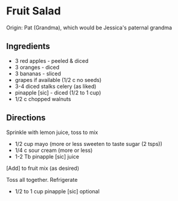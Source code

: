 # Fruit Salad

Origin: Pat (Grandma), which would be Jessica's paternal grandma

## Ingredients

- 3 red apples - peeled & diced
- 3 oranges - diced
- 3 bananas - sliced
- grapes if available (1/2 c no seeds)
- 3-4 diced stalks celery (as liked)
- pinapple [sic] - diced (1/2 to 1 cup)
- 1/2 c chopped walnuts

## Directions

Sprinkle with lemon juice, toss to mix

- 1/2 cup mayo (more or less sweeten to taste sugar (2 tsps))
- 1/4 c sour cream (more or less)
- 1-2 Tb pinapple [sic] juice

[Add] to fruit mix (as desired)

Toss all together. Refrigerate

* 1/2 to 1 cup pinapple [sic] optional